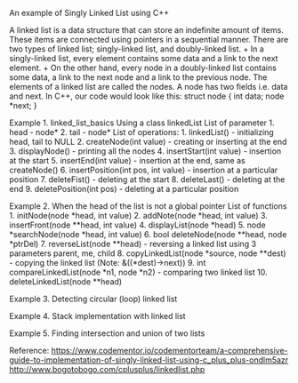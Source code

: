 An example of Singly Linked List using C++

A linked list is a data structure that can store an indefinite amount of items. These items are connected using pointers in a sequential manner.
There are two types of linked list; singly-linked list, and doubly-linked list. 
	+ In a singly-linked list, every element contains some data and a link to the next element. 
	+ On the other hand, every node in a doubly-linked list contains some data, a link to the next node and a link to the previous node.
The elements of a linked list are called the nodes. A node has two fields i.e. data and next.
In C++, our code would look like this:
	struct node {
		int data;
		node *next;
	}

Example 1. linked_list_basics
Using a class linkedList
List of parameter
	1. head - node*
	2. tail - node*
List of operations:
	1. linkedList() - initializing head, tail to NULL
	2. createNode(int value) - creating or inserting at the end
	3. displayNode() - printing all the nodes
	4. insertStart(int value) - insertion at the start
	5. insertEnd(int value) - insertion at the end, same as createNode()
	6. insertPosition(int pos, int value) - insertion at a particular position
	7. deleteFist() - deleting at the start
	8. deleteLast() - deleting at the end
	9. deletePosition(int pos) - deleting at a particular position

Example 2. When the head of the list is not a global pointer
List of functions
	1. initNode(node *head, int value)
	2. addNote(node *head, int value)
	3. insertFront(node **head, int value)
	4. displayList(node *head)
	5. node *searchNode(node *head, int value)
	6. bool deleteNode(node **head, node *ptrDel)
	7. reverseList(node **head) - reversing a linked list using 3 parameters parent, me, child
	8. copyLinkedList(node *source, node **dest) - copying the linked list (Note: &((*dest)->next))
	9. int compareLinkedList(node *n1, node *n2) - comparing two linked list
	10. deleteLinkedList(node **head)

Example 3. Detecting circular (loop) linked list

Example 4. Stack implementation with linked list

Example 5. Finding intersection and union of two lists

Reference:
https://www.codementor.io/codementorteam/a-comprehensive-guide-to-implementation-of-singly-linked-list-using-c_plus_plus-ondlm5azr
http://www.bogotobogo.com/cplusplus/linkedlist.php
